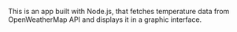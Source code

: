 This is an app built with Node.js, that fetches temperature data from OpenWeatherMap API and displays it in a graphic interface.
